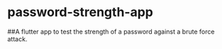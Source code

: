 # password-strength-app

##A flutter app to test the strength of a password against a brute force attack.
